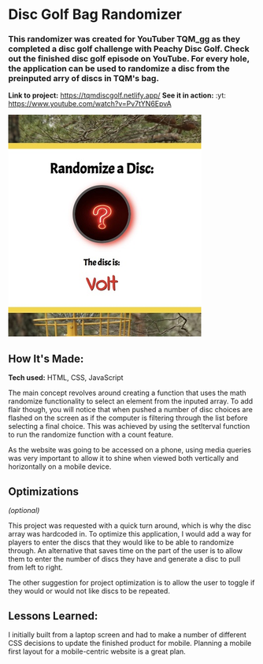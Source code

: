 
# Disc Golf Bag Randomizer

### This randomizer was created for YouTuber TQM_gg as they completed a disc golf challenge with Peachy Disc Golf. Check out the finished disc golf episode on YouTube. For every hole, the application can be used to randomize a disc from the preinputed arry of discs in TQM's bag.

**Link to project:** https://tqmdiscgolf.netlify.app/
**See it in action:** :yt: https://www.youtube.com/watch?v=Pv7tYN6EpvA

![randomizer button and name of returned disc](https://github.com/lfrendahl/DiscGolfRandomizer/blob/main/randomizerCover.jpg)

## How It's Made:

**Tech used:** HTML, CSS, JavaScript

The main concept revolves around creating a function that uses the math randomize functionality to select an element from the inputed array. To add flair though, you will notice that when pushed a number of disc choices are flashed on the screen as if the computer is filtering through the list before selecting a final choice. This was achieved by using the setIterval function to run the randomize function with a count feature. 

As the website was going to be accessed on a phone, using media queries was very important to allow it to shine when viewed both vertically and horizontally on a mobile device. 

## Optimizations
*(optional)*

This project was requested with a quick turn around, which is why the disc array was hardcoded in. To optimize this application, I would add a way for players to enter the discs that they would like to be able to randomize through. An alternative that saves time on the part of the user is to allow them to enter the number of discs they have and generate a disc to pull from left to right. 

The other suggestion for project optimization is to allow the user to toggle if they would or would not like discs to be repeated. 

## Lessons Learned:

I initially built from a laptop screen and had to make a number of different CSS decisions to update the finished product for mobile. Planning a mobile first layout for a mobile-centric website is a great plan. 


